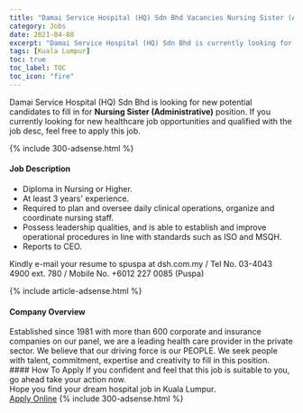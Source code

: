 ```yaml
---
title: "Damai Service Hospital (HQ) Sdn Bhd Vacancies Nursing Sister (Administrative)" 
category: Jobs 
date: 2021-04-08 
excerpt: "Damai Service Hospital (HQ) Sdn Bhd is currently looking for suitable person to fill in the Nursing Sister (Administrative) which positioned at Kuala Lumpur" 
tags: [Kuala Lumpur] 
toc: true 
toc_label: TOC 
toc_icon: "fire" 
--- 
```


<p>Damai Service Hospital (HQ) Sdn Bhd is looking for new potential candidates to fill in for <b>Nursing Sister (Administrative)</b> position. If you currently looking for new healthcare job opportunities and qualified with the job desc, feel free to apply this job.
</p>{% include 300-adsense.html %} 
<div><div><h4>Job Description</h4></div><div><div><span><div><ul><li>Diploma in Nursing or Higher.</li><li>At least 3 years' experience.</li><li>Required to plan and oversee daily clinical operations, organize and coordinate nursing staff.</li><li>Possess leadership qualities, and is able to establish and improve operational procedures in line with standards such as ISO and MSQH.</li><li>Reports to CEO.</li></ul><p>Kindly e-mail your resume to spuspa at dsh.com.my / Tel No. 03-4043 4900 ext. 780 / Mobile No. +6012 227 0085 (Puspa)</p></div></span></div></div></div> 
{% include article-adsense.html %} 
<div><div><h4>Company Overview</h4></div><div><div><span><div><div>Established since 1981 with more than 600 corporate and insurance companies on our panel, we are a leading health care provider in the private sector. We believe that our driving force is our PEOPLE. We seek people with talent, commitment, expertise and creativity to fill in this position.</div></div></span></div></div></div> 
#### How To Apply 
If you confident and feel that this job is suitable to you, go ahead take your action now. <br/> 
Hope you find your dream hospital job in Kuala Lumpur. <br/> 
<a href="https://www.jobstreet.com.my/en/job/nursing-sister-administrative-4514559?jobId=jobstreet-my-job-4514559" class="btn btn--warning" target="_blank" rel="nofollow noopenner">Apply Online</a> 
{% include 300-adsense.html %} 